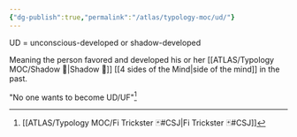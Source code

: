 ```yaml
---
{"dg-publish":true,"permalink":"/atlas/typology-moc/ud/"}
---
```



UD = unconscious-developed or shadow-developed

Meaning the person favored and developed his or her [[ATLAS/Typology MOC/Shadow 👤\|Shadow 👤]] [[4 sides of the Mind\|side of the mind]] in the past. 

"No one wants to become UD/UF"[^1]

[^1]: [[ATLAS/Typology MOC/Fi Trickster 🃏#CSJ\|Fi Trickster 🃏#CSJ]]